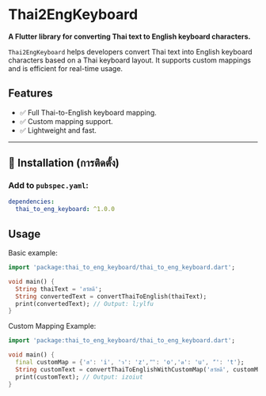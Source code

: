 # Thai2EngKeyboard

**A Flutter library for converting Thai text to English keyboard characters.**

`Thai2EngKeyboard` helps developers convert Thai text into English keyboard characters based on a Thai keyboard layout. It supports custom mappings and is efficient for real-time usage.

## Features

- ✅ Full Thai-to-English keyboard mapping.
- ✅ Custom mapping support.
- ✅ Lightweight and fast.

---

## 🚀 Installation (การติดตั้ง)

### Add to `pubspec.yaml`:
```yaml
dependencies:
  thai_to_eng_keyboard: ^1.0.0
```

## Usage

Basic example:

```dart
import 'package:thai_to_eng_keyboard/thai_to_eng_keyboard.dart';

void main() {
  String thaiText = 'สวัสดี';
  String convertedText = convertThaiToEnglish(thaiText);
  print(convertedText); // Output: l;ylfu
}
```

Custom Mapping Example:

```dart
import 'package:thai_to_eng_keyboard/thai_to_eng_keyboard.dart';

void main() {
  final customMap = {'ส': 'i', 'ว': 'z','ั': 'o','ด': 'u', 'ี': 't'};
  String customText = convertThaiToEnglishWithCustomMap('สวัสดี', customMap);
  print(customText); // Output: izoiut
}
```
